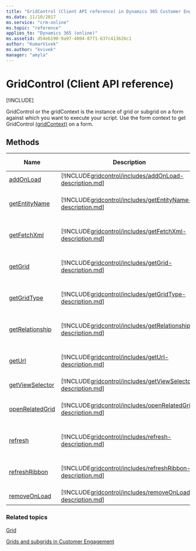 ```yaml
---
title: "GridControl (Client API reference) in Dynamics 365 Customer Engagement| MicrosoftDocs"
ms.date: 11/10/2017
ms.service: "crm-online"
ms.topic: "reference"
applies_to: "Dynamics 365 (online)"
ms.assetid: d54eb190-9a97-4004-8771-637c413626c1
author: "KumarVivek"
ms.author: "kvivek"
manager: "amyla"
---
```

# GridControl (Client API reference)

[!INCLUDE[](../../../../includes/cc_applies_to_update_9_0_0.md)]

GridControl or the gridContext is the instance of grid or subgrid on a form against which you want to execute your script. Use the form context to get GridControl [(gridContext)](../grids.md#bkmk_gridcontext) on a form.

## Methods

|                       Name                        |                                                     Description                                                      |        Available for         |
|---------------------------------------------------|----------------------------------------------------------------------------------------------------------------------|------------------------------|
|       [addOnLoad](gridcontrol/addOnLoad.md)       |       [!INCLUDE[gridcontrol/includes/addOnLoad-description.md](gridcontrol/includes/addOnLoad-description.md)]       |        Read-only grid        |
|   [getEntityName](gridcontrol/getEntityName.md)   |   [!INCLUDE[gridcontrol/includes/getEntityName-description.md](gridcontrol/includes/getEntityName-description.md)]   | Read-only and editable grids |
|     [getFetchXml](gridcontrol/getFetchXml.md)     |     [!INCLUDE[gridcontrol/includes/getFetchXml-description.md](gridcontrol/includes/getFetchXml-description.md)]     | Read-only and editable grids |
|         [getGrid](gridcontrol/getGrid.md)         |         [!INCLUDE[gridcontrol/includes/getGrid-description.md](gridcontrol/includes/getGrid-description.md)]         | Read-only and editable grids |
|     [getGridType](gridcontrol/getGridType.md)     |     [!INCLUDE[gridcontrol/includes/getGridType-description.md](gridcontrol/includes/getGridType-description.md)]     | Read-only and editable grids |
| [getRelationship](gridcontrol/getRelationship.md) | [!INCLUDE[gridcontrol/includes/getRelationship-description.md](gridcontrol/includes/getRelationship-description.md)] | Read-only and editable grids |
|          [getUrl](gridcontrol/getUrl.md)          |          [!INCLUDE[gridcontrol/includes/getUrl-description.md](gridcontrol/includes/getUrl-description.md)]          | Read-only and editable grids |
| [getViewSelector](gridcontrol/getViewSelector.md) | [!INCLUDE[gridcontrol/includes/getViewSelector-description.md](gridcontrol/includes/getViewSelector-description.md)] |        Read-only grid        |
| [openRelatedGrid](gridcontrol/openRelatedGrid.md) | [!INCLUDE[gridcontrol/includes/openRelatedGrid-description.md](gridcontrol/includes/openRelatedGrid-description.md)] | Read-only and editable grids |
|         [refresh](gridcontrol/refresh.md)         |         [!INCLUDE[gridcontrol/includes/refresh-description.md](gridcontrol/includes/refresh-description.md)]         | Read-only and editable grids |
|   [refreshRibbon](gridcontrol/refreshRibbon.md)   |   [!INCLUDE[gridcontrol/includes/refreshRibbon-description.md](gridcontrol/includes/refreshRibbon-description.md)]   | Read-only and editable grids |
|    [removeOnLoad](gridcontrol/removeOnLoad.md)    |    [!INCLUDE[gridcontrol/includes/removeOnLoad-description.md](gridcontrol/includes/removeOnLoad-description.md)]    |        Read-only grid        |

### Related topics

[Grid](grid.md)

[Grids and subgrids in Customer Engagement](../grids.md)


